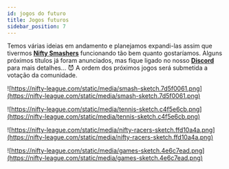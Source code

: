 ```yaml
---
id: jogos do futuro
title: Jogos futuros
sidebar_position: 7
---
```


Temos várias ideias em andamento e planejamos expandi-las assim que tivermos **[Nifty Smashers](https://nifty-league.com/games)** funcionando tão bem quanto gostaríamos. Alguns próximos títulos já foram anunciados, mas fique ligado no nosso **[Discord](https://discord.gg/niftyleague)** para mais detalhes… 😈 A ordem dos próximos jogos será submetida a votação da comunidade.

![https://nifty-league.com/static/media/smash-sketch.7d5f0061.png](https://nifty-league.com/static/media/smash-sketch.7d5f0061.png)

![https://nifty-league.com/static/media/tennis-sketch.c4f5e6cb.png](https://nifty-league.com/static/media/tennis-sketch.c4f5e6cb.png)

![https://nifty-league.com/static/media/nifty-racers-sketch.ffd10a4a.png](https://nifty-league.com/static/media/nifty-racers-sketch.ffd10a4a.png)

![https://nifty-league.com/static/media/games-sketch.4e6c7ead.png](https://nifty-league.com/static/media/games-sketch.4e6c7ead.png)
